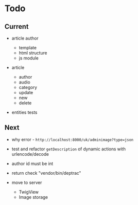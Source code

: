 # Todo

## Current

- article author
  - template
  - html structure
  - js module

- article
  - author
  - audio
  - category
  - update
  - new
  - delete

- entities tests

## Next

- why error - `http://localhost:8000/uk/adminimage?type=json`
- test and refactor `getDescription` of dynamic actions with urlencode/decode

- author id must be int

- return check "vendor/bin/deptrac"

- move to server
  - TwigView
  - Image storage
  